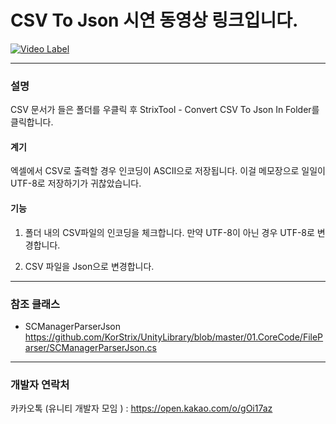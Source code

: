 # CSV To Json 시연 동영상 링크입니다.
[![Video Label](http://img.youtube.com/vi/DO4zxFyooro/0.jpg)](https://youtu.be/DO4zxFyooro)

---
### 설명
CSV 문서가 들은 폴더를 우클릭 후 StrixTool - Convert CSV To Json In Folder를 클릭합니다.

#### 계기
엑셀에서 CSV로 출력할 경우 인코딩이 ASCII으로 저장됩니다.
이걸 메모장으로 일일이 UTF-8로 저장하기가 귀찮았습니다.

#### 기능
1. 폴더 내의 CSV파일의 인코딩을 체크합니다. 만약 UTF-8이 아닌 경우 UTF-8로 변경합니다.

2. CSV 파일을 Json으로 변경합니다.


---
### 참조 클래스
- SCManagerParserJson
https://github.com/KorStrix/UnityLibrary/blob/master/01.CoreCode/FileParser/SCManagerParserJson.cs

---
### 개발자 연락처

카카오톡 (유니티 개발자 모임 ) : https://open.kakao.com/o/gOi17az
